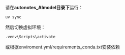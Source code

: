 
请在**autonotes_AImodel目录下**运行：

```shell
uv sync
```
然后切换虚拟环境：

```shell
.venv\Scripts\activate 
```
或根据enviroment.yml/requirements_conda.txt安装依赖
